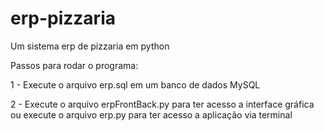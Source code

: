 # erp-pizzaria
Um sistema erp de pizzaria em python

Passos para rodar o programa:

1 - Execute o arquivo erp.sql em um banco de dados MySQL

2 - Execute o arquivo erpFrontBack.py para ter acesso a interface gráfica ou execute o arquivo erp.py para ter acesso a aplicação via terminal
